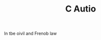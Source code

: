---
title: C Autio
letter: C
permalink: "/definitions/bld-c-autio.html"
body: In tbe oivil and Frenob law
published_at: '2018-07-07'
source: Black's Law Dictionary 2nd Ed (1910)
layout: post
---